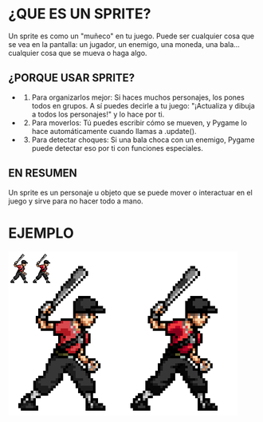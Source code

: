 # ¿QUE ES UN SPRITE?

Un sprite es como un "muñeco" en tu juego. Puede ser cualquier cosa que se vea en la pantalla: un jugador, un enemigo, una moneda, una bala… cualquier cosa que se mueva o haga algo.


## ¿PORQUE USAR SPRITE?

- 1. Para organizarlos mejor: Si haces muchos personajes, los pones todos en grupos. A sí puedes decirle a tu juego: "¡Actualiza y dibuja a todos los personajes!" y lo hace por ti.

- 2. Para moverlos: Tú puedes escribir cómo se mueven, y Pygame lo hace automáticamente cuando llamas a .update().

- 3. Para detectar choques: Si una bala choca con un enemigo, Pygame puede detectar eso por ti con funciones especiales.

## EN RESUMEN

Un sprite es un personaje u objeto que se puede mover o interactuar en el juego y sirve para no hacer todo a mano.

# EJEMPLO

!["sprite"](./img/scout_sprite)